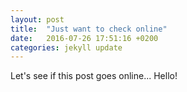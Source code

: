 ```yaml
---
layout: post
title:  "Just want to check online"
date:   2016-07-26 17:51:16 +0200
categories: jekyll update
---
```

Let's see if this post goes online...
Hello!